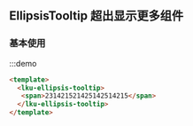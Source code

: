 ## EllipsisTooltip 超出显示更多组件
### 基本使用
:::demo
```html
<template>
  <lku-ellipsis-tooltip>
   <span>231421521425142514215</span>
  </lku-ellipsis-tooltip>
</template>
```
